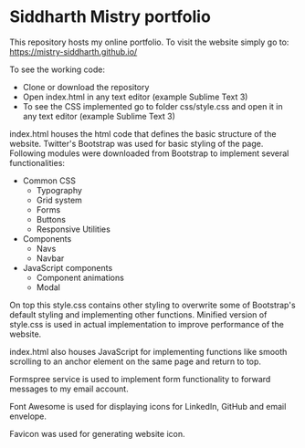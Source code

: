 # Siddharth Mistry portfolio

This repository hosts my online portfolio. To visit the website simply go to: https://mistry-siddharth.github.io/

To see the working code:
- Clone or download the repository
- Open index.html in any text editor (example Sublime Text 3)
- To see the CSS implemented go to folder css/style.css and open it in any text editor (example Sublime Text 3)

index.html houses the html code that defines the basic structure of the website. Twitter's Bootstrap was used for basic styling of the page. Following modules were downloaded from Bootstrap to implement several functionalities:
- Common CSS
  - Typography
  - Grid system
  - Forms
  - Buttons
  - Responsive Utilities
- Components
  - Navs
  - Navbar
- JavaScript components
  - Component animations
  - Modal
  
On top this style.css contains other styling to overwrite some of Bootstrap's default styling and implementing other functions. Minified version of style.css is used in actual implementation to improve performance of the website.

index.html also houses JavaScript for implementing functions like smooth scrolling to an anchor element on the same page and return to top.

Formspree service is used to implement form functionality to forward messages to my email account.

Font Awesome is used for displaying icons for LinkedIn, GitHub and email envelope.

Favicon was used for generating website icon.
